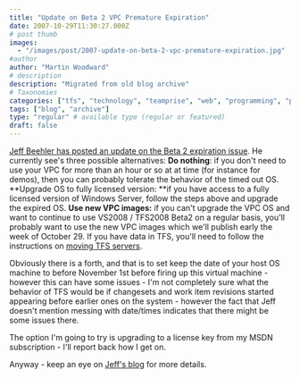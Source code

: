 ```yaml
---
title: "Update on Beta 2 VPC Premature Expiration"
date: 2007-10-29T11:30:27.000Z
# post thumb
images:
  - "/images/post/2007-update-on-beta-2-vpc-premature-expiration.jpg"
#author
author: "Martin Woodward"
# description
description: "Migrated from old blog archive"
# Taxonomies
categories: ["tfs", "technology", "teamprise", "web", "programming", "podcast"]
tags: ["blog", "archive"]
type: "regular" # available type (regular or featured)
draft: false
---
```

[Jeff Beehler has posted an update on the Beta 2 expiration issue](http://blogs.msdn.com/jeffbe/archive/2007/10/27/update-on-expiring-vs2008-beta2-vpcs.aspx).  He currently see's three possible alternatives:  **Do nothing**: if you don't need to use your VPC for more than an hour or so at at time (for instance for demos), then you can probably tolerate the behavior of the timed out OS.  **Upgrade OS to fully licensed version: **if you have access to a fully licensed version of Windows Server, follow the steps above and upgrade the expired OS.   **Use new VPC images:** if you can't upgrade the VPC OS and want to continue to use VS2008 / TFS2008 Beta2 on a regular basis, you'll probably want to use the new VPC images which we'll publish early the week of October 29.  If you have data in TFS, you'll need to follow the instructions on [moving TFS servers](http://msdn2.microsoft.com/en-us/library/ms404879%28VS.90%29.aspx).  

Obviously there is a forth, and that is to set keep the date of your host OS machine to before November 1st before firing up this virtual machine - however this can have some issues - I'm not completely sure what the behavior of TFS would be if changesets and work item revisions started appearing before earlier ones on the system - however the fact that Jeff doesn't mention messing with date/times indicates that there might be some issues there. 

The option I'm going to try is upgrading to a license key from my MSDN subscription - I'll report back how I get on. 

Anyway - keep an eye on [Jeff's blog](http://blogs.msdn.com/jeffbe/) for more details.